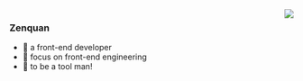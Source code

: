 <img align="right" src="https://github-readme-stats.vercel.app/api?username=Zenquan&show_icons=true&icon_color=38ADD8&text_color=ffffff&bg_color=000000&hide_title=true" />


### Zenquan

- :orange_book: a front-end developer
- :hammer: focus on front-end engineering
- :ram: to be a tool man!
